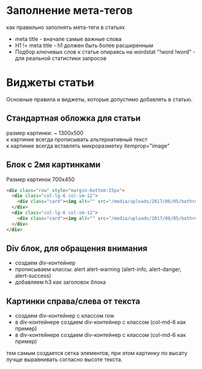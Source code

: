 # Заполнение мета-тегов
как правильно заполнять мета-теги в статьях
- meta title - вначале самые важные слова
- H1 != meta title - h1 должен быть более расширенным
- Подбор ключевых слов к статье опираясь на wordstat "!word !word" - для реальной статистики запросов
# Виджеты статьи
Основные правила и виджеты, которые допустимо добавлять в статью.
<br>
## Стандартная обложка для статьи
размер картинки: ~ 1300х500
<br>
к картинке всегда прописывать альтернативный текст
<br>
к картинке всегда вставлять микроразметку itemprop="image"
<br>
## Блок с 2мя картинками
Размер картинок 700х450
<br>
```html
<div class="row" style="margin-bottom:15px">
  <div class="col-lg-6 col-sm-12">
    <div class="card"><img alt="" src="/media/uploads/2017/06/05/bathroom-design2.jpg" style="width: 100%;" /></div>
  </div>
  <div class="col-lg-6 col-sm-12">
    <div class="card"><img alt="" src="/media/uploads/2017/06/05/bathroom-design3.jpg" style="width: 100%;" /></div>
  </div>
</div>
```
## Div блок, для обращения внимания
- создаем div-контейнер
- прописываем классы: alert alert-warning (alert-info, alert-danger, alert-success)
- добавляем h3 как заголовок блока
## Картинки справа/слева от текста
- создаем div-контейнер с классом row
- в div-контейнере создаем div-контейнер с классом (col-md-6 как пример)
- в div-контейнере создаем div-контейнер с классом (col-md-6 как пример)

тем самым создается сетка элементов, при этом картинку по высату лучще выравнивать согласно высоте текста.

